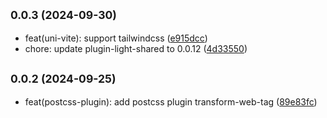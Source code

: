 ## <small>0.0.3 (2024-09-30)</small>

* feat(uni-vite): support tailwindcss ([e915dcc](https://github.com/novlan1/plugin-light/commits/e915dcc))
* chore: update plugin-light-shared to 0.0.12 ([4d33550](https://github.com/novlan1/plugin-light/commits/4d33550))



## <small>0.0.2 (2024-09-25)</small>

* feat(postcss-plugin): add postcss plugin transform-web-tag ([89e83fc](https://github.com/novlan1/plugin-light/commits/89e83fc))



